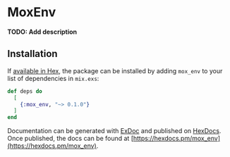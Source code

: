 # MoxEnv

**TODO: Add description**

## Installation

If [available in Hex](https://hex.pm/docs/publish), the package can be installed
by adding `mox_env` to your list of dependencies in `mix.exs`:

```elixir
def deps do
  [
    {:mox_env, "~> 0.1.0"}
  ]
end
```

Documentation can be generated with [ExDoc](https://github.com/elixir-lang/ex_doc)
and published on [HexDocs](https://hexdocs.pm). Once published, the docs can
be found at [https://hexdocs.pm/mox_env](https://hexdocs.pm/mox_env).

